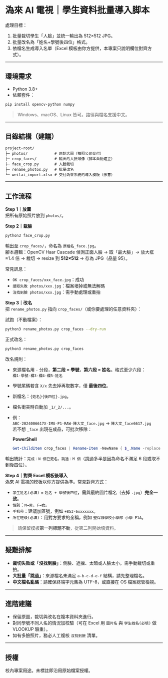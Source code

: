 # 溈來 AI 電視｜學生資料批量導入脚本

處理目標：
1) 批量裁切學生「人臉」並統一輸出為 512×512 JPG。  
2) 批量改名為「姓名+學號後四位」格式。  
3) 依檔名生成導入名單（Excel 模板由你方提供，本專案只說明欄位對齊方式）。

---

## 環境需求

- Python 3.8+
- 依賴套件：

```bash
pip install opencv-python numpy
```

> Windows、macOS、Linux 皆可。路徑與檔名支援中文。

---

## 目錄結構（建議）

```
project-root/
├─ photos/            # 原始大圖（拍照公司交付）
├─ crop_faces/        # 輸出的人臉頭像（腳本自動建立）
├─ face_crop.py       # 人臉裁切
├─ rename_photos.py   # 批量改名
└─ weilai_import.xlsx # 交付溈來系統的導入模板（示意）
```

---

## 工作流程

**Step 1｜放圖**  
把所有原始照片放到 `photos/`。

**Step 2｜裁臉**

```bash
python3 face_crop.py
```
輸出至 `crop_faces/`，命名為 `原檔名_face.jpg`。  
腳本邏輯：OpenCV Haar Cascade 偵測正面人臉 → 取「最大臉」→ 放大框 ≈1.4 倍 → 裁切 → resize 到 **512×512** → 存為 JPG（品量 95）。

常見訊息：
- `OK crop_faces/xxx_face.jpg`：成功
- `讀取失敗 photos/xxx.jpg`：檔案壞掉或無法解碼
- `沒找到臉 photos/xxx.jpg`：需手動處理或重拍

**Step 3｜改名**  
把 `rename_photos.py` 指向 `crop_faces/`（或你要處理的任意資料夾）：

試跑（不動檔案）：
```bash
python3 rename_photos.py crop_faces --dry-run
```
正式改名：
```bash
python3 rename_photos.py crop_faces
```

改名規則：
- 來源檔名用 `-` 分段，**第二段 = 學號**，**第六段 = 姓名**。格式至少六段：  
  `欄1-學號-欄3-欄4-欄5-姓名`
- 學號尾碼若含 `X/x` 先去掉再取數字，僅 **最後四位**。  
- 新檔名：`{姓名}{後四位}.jpg`。  
- 檔名衝突時自動加 `_1/_2/...`。  
- 例：  
  `ABC-2024006617X-IMG-P1-RAW-陳大文_face.jpg` → `陳大文_face6617.jpg`  
  若不想 `_face` 出現在成品，可批次移除：

  **PowerShell**
  ```powershell
  Get-ChildItem crop_faces | Rename-Item -NewName { $_.Name -replace "_face", "" }
  ```

輸出統計：`完成：N 個已更名，跳過：M 個`（跳過多半是因為命名不滿足 6 段或取不到後四位）。

**Step 4｜對齊 Excel 模板後導入**  
溈來 AI 電視的模板以你方提供為準。常見對齊方式：

- `学生姓名(必填)` = `姓名 + 學號後四位`，需與最終圖片檔名（去掉 `.jpg`）**完全一致**。
- `性别`：`M→男`，`F→女`。
- `手机号`：建議加區號，例如 `+853-6xxxxxxx`。
- `所在班级(必填)`：用對方要求的全稱，例如 `聖保祿學校小學部-小學-P1A`。

> 請保留模板**第一列標題不動**，從第二列開始填資料。

---

## 疑難排解

- **裁切失敗或「沒找到臉」**：側臉、遮擋、太暗或人臉太小。需手動裁切或重拍。  
- **大批量「跳過」**：來源檔名未滿足 `a-b-c-d-e-f` 結構，請先整理檔名。  
- **中文檔名亂碼**：請確保終端字元集為 UTF-8，或直接在 OS 檔案總管檢視。

---

## 進階建議

- 保留原圖，裁切與改名在複本資料夾進行。  
- 對同學號不同人名的情況加校驗（可在 Excel 用 `圖片名` 與 `学生姓名(必填)` 做 VLOOKUP 驗重）。  
- 如有多臉照片，務必人工複核 `沒找到臉` 清單。

---

## 授權

校內專案用途。未標註即沿用原始檔案授權。

